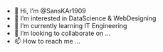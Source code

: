 - 👋 Hi, I’m @SansKAr1909
- 👀 I’m interested in DataScience & WebDesigning
- 🌱 I’m currently learning IT Engineering
- 💞️ I’m looking to collaborate on ...
- 📫 How to reach me ...

<!---
SansKAr1909/SansKAr1909 is a ✨ special ✨ repository because its `README.md` (this file) appears on your GitHub profile.
You can click the Preview link to take a look at your changes.
--->
